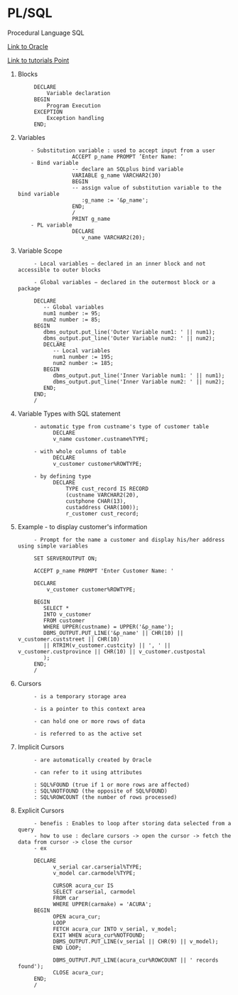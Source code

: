 # PL/SQL

Procedural Language SQL


<a href='https://www.oracle.com/database/technologies/appdev/plsql.html' target='_blank'>Link to Oracle</a>

<a href='https://www.tutorialspoint.com/plsql' target='_blank'>Link to tutorials Point</a>   

1. Blocks 
      
            DECLARE 
                Variable declaration
            BEGIN 
                Program Execution 
            EXCEPTION 
                Exception handling
            END;

2. Variables

           - Substitution variable : used to accept input from a user  
                        ACCEPT p_name PROMPT ’Enter Name: ’
           - Bind variable
                        -- declare an SQLplus bind variable
                        VARIABLE g_name VARCHAR2(30)
                        BEGIN
                        -- assign value of substitution variable to the bind variable
                           :g_name := '&p_name';
                        END;
                        /
                        PRINT g_name
           - PL variable
                        DECLARE
                           v_name VARCHAR2(20);
3. Variable Scope  

            - Local variables − declared in an inner block and not accessible to outer blocks

            - Global variables − declared in the outermost block or a package
            
            DECLARE 
               -- Global variables  
               num1 number := 95;  
               num2 number := 85;  
            BEGIN  
               dbms_output.put_line('Outer Variable num1: ' || num1); 
               dbms_output.put_line('Outer Variable num2: ' || num2); 
               DECLARE  
                  -- Local variables 
                  num1 number := 195;  
                  num2 number := 185;  
               BEGIN  
                  dbms_output.put_line('Inner Variable num1: ' || num1); 
                  dbms_output.put_line('Inner Variable num2: ' || num2); 
               END;  
            END; 
            / 

3. Variable Types with SQL statement

            - automatic type from custname's type of customer table
                  DECLARE
                  v_name customer.custname%TYPE;

            - with whole columns of table
                  DECLARE
                  v_customer customer%ROWTYPE;
                  
            - by defining type
                  DECLARE
                      TYPE cust_record IS RECORD
                      (custname VARCHAR2(20), 
                      custphone CHAR(13),
                      custaddress CHAR(100));
                      r_customer cust_record;


4. Example - to display customer's information
            
            - Prompt for the name a customer and display his/her address using simple variables
            
            SET SERVEROUTPUT ON;
            
            ACCEPT p_name PROMPT 'Enter Customer Name: '
           
            DECLARE
                v_customer customer%ROWTYPE;
           
            BEGIN
               SELECT *
               INTO v_customer
               FROM customer
               WHERE UPPER(custname) = UPPER('&p_name');
               DBMS_OUTPUT.PUT_LINE('&p_name' || CHR(10) || v_customer.custstreet || CHR(10) 
               || RTRIM(v_customer.custcity) || ', ' || v_customer.custprovince || CHR(10) || v_customer.custpostal
               );
            END;
            /

5. Cursors

            - is a temporary storage area
            
            - is a pointer to this context area
            
            - can hold one or more rows of data
            
            - is referred to as the active set

6. Implicit Cursors

            - are automatically created by Oracle
            
            - can refer to it using attributes
            
            : SQL%FOUND (true if 1 or more rows are affected)
            : SQL%NOTFOUND (the opposite of SQL%FOUND)
            : SQL%ROWCOUNT (the number of rows processed)

7. Explicit Cursors

            - benefis : Enables to loop after storing data selected from a query 
            - how to use : declare cursors -> open the cursor -> fetch the data from cursor -> close the cursor
            - ex
            
            DECLARE
                  v_serial car.carserial%TYPE;
                  v_model car.carmodel%TYPE;
                  
                  CURSOR acura_cur IS
                  SELECT carserial, carmodel
                  FROM car
                  WHERE UPPER(carmake) = 'ACURA';
            BEGIN
                  OPEN acura_cur;
                  LOOP
                  FETCH acura_cur INTO v_serial, v_model;
                  EXIT WHEN acura_cur%NOTFOUND;
                  DBMS_OUTPUT.PUT_LINE(v_serial || CHR(9) || v_model);
                  END LOOP;
           
                  DBMS_OUTPUT.PUT_LINE(acura_cur%ROWCOUNT || ' records found');
                  CLOSE acura_cur;
            END;
            /
